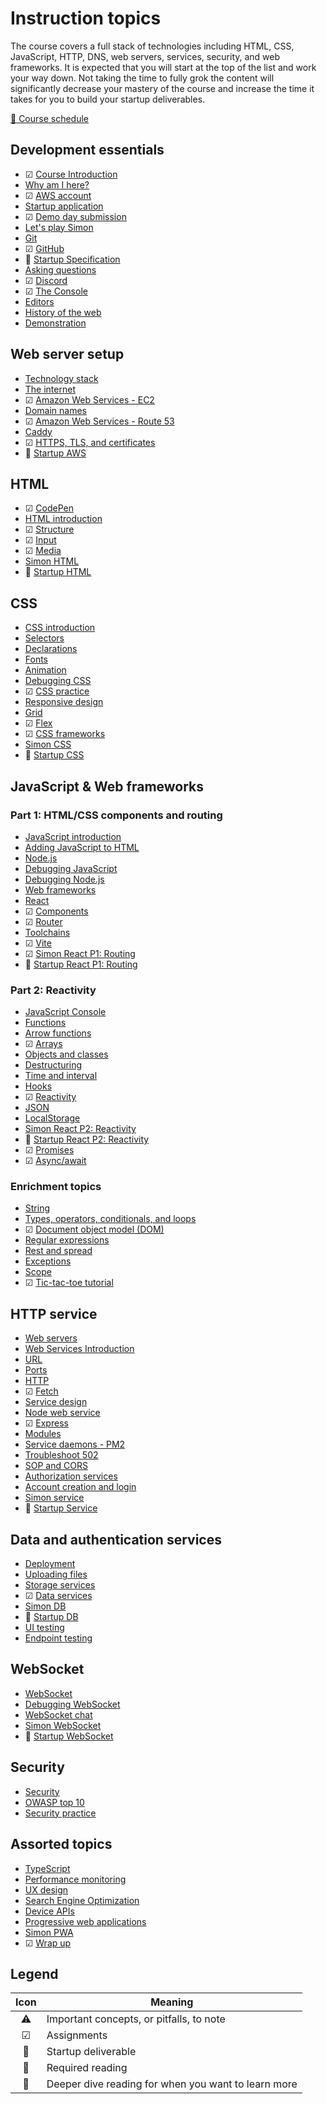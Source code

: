 # Instruction topics

The course covers a full stack of technologies including HTML, CSS, JavaScript, HTTP, DNS, web servers, services, security, and web frameworks. It is expected that you will start at the top of the list and work your way down. Not taking the time to fully grok the content will significantly decrease your mastery of the course and increase the time it takes for you to build your startup deliverables.

[📅 Course schedule](schedule/schedule.md)

## Development essentials

- ☑ [Course Introduction](essentials/introduction/introduction.md)
- [Why am I here?](essentials/whyAmIHere/whyAmIHere.md)
- ☑ [AWS account](essentials/awsAccount/awsAccount.md)
- [Startup application](essentials/startup/startup.md)
- ☑ [Demo day submission](webFrameworks/demoDay/demoDay.md)
- [Let's play Simon](essentials/simon/simon.md)
- [Git](essentials/git/git.md)
- ☑ [GitHub](essentials/gitHub/gitHub.md)
- 🚀 [Startup Specification](essentials/startupSpec/startupSpec.md)
- [Asking questions](essentials/askingQuestions/askingQuestions.md)
- ☑ [Discord](essentials/discord/discord.md)
- ☑ [The Console](essentials/console/console.md)
- [Editors](essentials/editors/editors.md)
- [History of the web](essentials/history/history.md)
- [Demonstration](essentials/demo/demo.md)

## Web server setup

- [Technology stack](essentials/techStack/techStack.md)
- [The internet](webServers/internet/internet.md)
- ☑ [Amazon Web Services - EC2](webServers/amazonWebServicesEc2/amazonWebServicesEc2.md)
- [Domain names](webServers/domainNames/domainNames.md)
- ☑ [Amazon Web Services - Route 53](webServers/amazonWebServicesRoute53/amazonWebServicesRoute53.md)
- [Caddy](webServers/caddy/caddy.md)
- ☑ [HTTPS, TLS, and certificates](webServers/https/https.md)
- 🚀 [Startup AWS](webServers/startupAWS/startupAWS.md)

## HTML

- ☑ [CodePen](essentials/codePen/codepen.md)
- [HTML introduction](html/introduction/introduction.md)
- ☑ [Structure](html/structure/structure.md)
- ☑ [Input](html/input/input.md)
- ☑ [Media](html/media/media.md)
- [Simon HTML](simon/simonHtml/simonHtml.md)
- 🚀 [Startup HTML](html/startupHtml/startupHtml.md)

## CSS

- [CSS introduction](css/introduction/introduction.md)
- [Selectors](css/selectors/selectors.md)
- [Declarations](css/declarations/declarations.md)
- [Fonts](css/fonts/fonts.md)
- [Animation](css/animation/animation.md)
- [Debugging CSS](css/debuggingCss/debuggingCss.md)
- ☑ [CSS practice](css/practice/practice.md)
- [Responsive design](css/responsive/responsive.md)
- [Grid](css/grid/grid.md)
- ☑ [Flex](css/flexbox/flexbox.md)
- ☑ [CSS frameworks](css/frameworks/frameworks.md)
- [Simon CSS](simon/simonCss/simonCss.md)
- 🚀 [Startup CSS](css/startupCss/startupCss.md)

## JavaScript & Web frameworks

### Part 1: HTML/CSS components and routing

- [JavaScript introduction](javascript/introduction/introduction.md)
- [Adding JavaScript to HTML](javascript/addingToHtml/addingToHtml.md)
- [Node.js](javascript/node/node.md)
- [Debugging JavaScript](javascript/debuggingJavascript/debuggingJavascript.md)
- [Debugging Node.js](javascript/debuggingNode/debuggingNode.md)
- [Web frameworks](webFrameworks/introduction/introduction.md)
- [React](webFrameworks/react/introduction/introduction.md)
- ☑ [Components](webFrameworks/react/components/components.md)
- ☑ [Router](webFrameworks/react/router/router.md)
- [Toolchains](webFrameworks/react/toolChains/toolChains.md)
- ☑ [Vite](webFrameworks/react/vite/vite.md)
- ☑ [Simon React P1: Routing](simon/simonReact/simonReactP1.md)
- 🚀 [Startup React P1: Routing](webFrameworks/startupReact/startupReactP1.md)

### Part 2: Reactivity

- [JavaScript Console](javascript/console/console.md)
- [Functions](javascript/functions/functions.md)
- [Arrow functions](javascript/arrow/arrow.md)
- ☑ [Arrays](javascript/array/array.md)
- [Objects and classes](javascript/objectClasses/objectClasses.md)
- [Destructuring](javascript/destructuring/destructuring.md)
- [Time and interval](javascript/timeoutAndInterval/timeoutAndInterval.md)
- [Hooks](webFrameworks/react/hooks/hooks.md)
- ☑ [Reactivity](webFrameworks/react/reactivity/reactivity.md)
- [JSON](javascript/json/json.md)
- [LocalStorage](javascript/localStorage/localStorage.md)
- [Simon React P2: Reactivity](simon/simonReact/simonReactP2.md)
- 🚀 [Startup React P2: Reactivity](webFrameworks/startupReact/startupReactP2.md)
- ☑ [Promises](javascript/promises/promises.md)
- ☑ [Async/await](javascript/asyncAwait/asyncAwait.md)

### Enrichment topics

- [String](javascript/string/string.md)
- [Types, operators, conditionals, and loops](javascript/typeConstruct/typeConstruct.md)
- ☑ [Document object model (DOM)](javascript/dom/dom.md)
- [Regular expressions](javascript/regularExpressions/regularExpressions.md)
- [Rest and spread](javascript/restSpread/restSpread.md)
- [Exceptions](javascript/exceptions/exceptions.md)
- [Scope](javascript/scope/scope.md)
- ☑ [Tic-tac-toe tutorial](webFrameworks/react/ticTacToe/ticTacToe.md)

## HTTP service

- [Web servers](webServers/webServers/webServers.md)
- [Web Services Introduction](webServices/introduction/introduction.md)
- [URL](webServices/url/url.md)
- [Ports](webServices/ports/ports.md)
- [HTTP](webServices/http/http.md)
- ☑ [Fetch](webServices/fetch/fetch.md)
- [Service design](webServices/design/design.md)
- [Node web service](webServices/nodeWebService/nodeWebService.md)
- ☑ [Express](webServices/express/express.md)
- [Modules](javascript/modules/modules.md)
- [Service daemons - PM2](webServices/pm2/pm2.md)
- [Troubleshoot 502](webServices/troubleshoot502/troubleshoot502.md)
- [SOP and CORS](webServices/cors/cors.md)
- [Authorization services](webServices/authorizationServices/authorizationServices.md)
- [Account creation and login](webServices/login/login.md)
- [Simon service](simon/simonService/simonService.md)
- 🚀 [Startup Service](webServices/startupService/startupService.md)

## Data and authentication services

- [Deployment](essentials/deployment/deployment.md)
- [Uploading files](webServices/uploadingFiles/uploadingFiles.md)
- [Storage services](webServices/storageServices/storageServices.md)
- ☑ [Data services](webServices/dataServices/dataServices.md)
- [Simon DB](simon/simonDb/simonDb.md)
- 🚀 [Startup DB](webServices/startupDb/startupDb.md)
- [UI testing](webServices/uiTesting/uiTesting.md)
- [Endpoint testing](webServices/endpointTesting/endpointTesting.md)

## WebSocket

- [WebSocket](webServices/webSocket/webSocket/webSocket.md)
- [Debugging WebSocket](webServices/webSocket/debugging/debugging.md)
- [WebSocket chat](webServices/webSocket/chat/chat.md)
- [Simon WebSocket](simon/simonWebSocket/simonWebSocket.md)
- 🚀 [Startup WebSocket](webServices/startupWebSocket/startupWebSocket.md)

## Security

- [Security](security/overview/overview.md)
- [OWASP top 10](security/owasp/owasp.md)
- [Security practice](security/practice/practice.md)

## Assorted topics

- [TypeScript](webFrameworks/typeScript/typeScript.md)
- [Performance monitoring](webFrameworks/performanceMonitoring/performanceMonditoring.md)
- [UX design](uxdesign/uxdesign.md)
- [Search Engine Optimization](webFrameworks/seo/seo.md)
- [Device APIs](webFrameworks/device/device.md)
- [Progressive web applications](webFrameworks/pwa/pwa.md)
- [Simon PWA](simon/simonPwa/simonPwa.md)
- ☑ [Wrap up](webFrameworks/wrapUp/wrapUp.md)

## Legend

| Icon | Meaning                                             |
| :--: | --------------------------------------------------- |
|  ⚠   | Important concepts, or pitfalls, to note            |
|  ☑   | Assignments                                         |
|  🚀  | Startup deliverable                                 |
|  🔑  | Required reading                                    |
|  📖  | Deeper dive reading for when you want to learn more |
